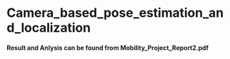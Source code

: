 # Camera_based_pose_estimation_and_localization
#### Result and Anlysis can be found from Mobility_Project_Report2.pdf
